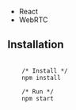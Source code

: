 
- React
- WebRTC

## Installation
<pre>
  <code>
    /* Install */
    npm install
    
    /* Run */
    npm start
  </code>
</pre>
